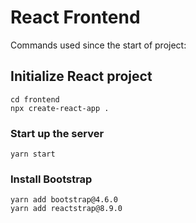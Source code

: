 # React Frontend

Commands used since the start of project:

## Initialize React project

```console
cd frontend
npx create-react-app .

```
### Start up the server

```console
yarn start
```

### Install Bootstrap

```console
yarn add bootstrap@4.6.0
yarn add reactstrap@8.9.0
```
